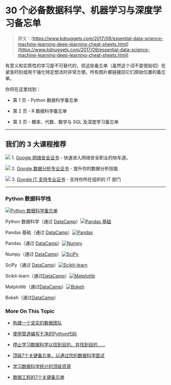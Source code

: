 # 30 个必备数据科学、机器学习与深度学习备忘单

> 原文：[https://www.kdnuggets.com/2017/09/essential-data-science-machine-learning-deep-learning-cheat-sheets.html](https://www.kdnuggets.com/2017/09/essential-data-science-machine-learning-deep-learning-cheat-sheets.html)

有意义和实质性的学习是不可替代的，但这些备忘单（虽然这个词不是很贴切）在紧急时刻或用于强化特定想法时非常方便。所有图片都链接回它们原始位置的备忘单。

你将在这里找到：

+   第 1 页 - Python 数据科学备忘单

+   第 2 页 - R 数据科学备忘单

+   第 3 页 - 概率、代数、数学与 SQL 及深度学习备忘单

* * *

## 我们的 3 大课程推荐

![](../Images/0244c01ba9267c002ef39d4907e0b8fb.png) 1\. [Google 网络安全证书](https://www.kdnuggets.com/google-cybersecurity) - 快速进入网络安全职业的快车道。

![](../Images/e225c49c3c91745821c8c0368bf04711.png) 2\. [Google 数据分析专业证书](https://www.kdnuggets.com/google-data-analytics) - 提升你的数据分析技能

![](../Images/0244c01ba9267c002ef39d4907e0b8fb.png) 3\. [Google IT 支持专业证书](https://www.kdnuggets.com/google-itsupport) - 支持你所在组织的 IT 部门

* * *

### Python 数据科学栈

[![Python 数据科学备忘单](../Images/3dde360f877987f0a2c718017e63d4ed.png)](https://s3.amazonaws.com/assets.datacamp.com/blog_assets/PythonForDataScience.pdf)

Python 数据科学（通过 [DataCamp](https://s3.amazonaws.com/assets.datacamp.com/blog_assets/PythonForDataScience.pdf)）[![Pandas 基础](../Images/72066f80cd7f9057c0a24532ea79688c.png)](https://s3.amazonaws.com/assets.datacamp.com/blog_assets/PandasPythonForDataScience+(1).pdf)

Pandas 基础（通过 [DataCamp](https://s3.amazonaws.com/assets.datacamp.com/blog_assets/PandasPythonForDataScience+(1).pdf)）[![Pandas](../Images/cd6bb3470c474c7c33c8c12fdab76fcd.png)](https://s3.amazonaws.com/assets.datacamp.com/blog_assets/Python_Pandas_Cheat_Sheet_2.pdf)

Pandas（通过 [DataCamp](https://s3.amazonaws.com/assets.datacamp.com/blog_assets/Python_Pandas_Cheat_Sheet_2.pdf)）[![Numpy](../Images/64a1cfd341a896a49f8062358e977a77.png)](https://s3.amazonaws.com/assets.datacamp.com/blog_assets/Numpy_Python_Cheat_Sheet.pdf)

Numpy（通过 [DataCamp](https://s3.amazonaws.com/assets.datacamp.com/blog_assets/Numpy_Python_Cheat_Sheet.pdf)）[![SciPy](../Images/3282667ed280704ae140b73bc351ee6e.png)](https://s3.amazonaws.com/assets.datacamp.com/blog_assets/Python_SciPy_Cheat_Sheet_Linear_Algebra.pdf)

SciPy（通过 [DataCamp](https://s3.amazonaws.com/assets.datacamp.com/blog_assets/Python_SciPy_Cheat_Sheet_Linear_Algebra.pdf)）[![Scikit-learn](../Images/ac98e1a872970d84519a5185b601b2e2.png)](https://s3.amazonaws.com/assets.datacamp.com/blog_assets/Scikit_Learn_Cheat_Sheet_Python.pdf)

Scikit-learn（通过[DataCamp](https://s3.amazonaws.com/assets.datacamp.com/blog_assets/Scikit_Learn_Cheat_Sheet_Python.pdf)）[![Matplotlib](../Images/08c99a376a20fff84f723da741f22b23.png)](https://s3.amazonaws.com/assets.datacamp.com/blog_assets/Python_Matplotlib_Cheat_Sheet.pdf)

Matplotlib（通过[DataCamp](https://s3.amazonaws.com/assets.datacamp.com/blog_assets/Python_Matplotlib_Cheat_Sheet.pdf)）[![Bokeh](../Images/8801cff9b4651993ed2250c10b9d0b95.png)](https://s3.amazonaws.com/assets.datacamp.com/blog_assets/Python_Bokeh_Cheat_Sheet.pdf)

Bokeh（通过[DataCamp](https://s3.amazonaws.com/assets.datacamp.com/blog_assets/Python_Bokeh_Cheat_Sheet.pdf)）

### More On This Topic

+   [构建一个坚实的数据团队](https://www.kdnuggets.com/2021/12/build-solid-data-team.html)

+   [使用管道编写干净的Python代码](https://www.kdnuggets.com/2021/12/write-clean-python-code-pipes.html)

+   [停止学习数据科学以找到目的，并找到目的……](https://www.kdnuggets.com/2021/12/stop-learning-data-science-find-purpose.html)

+   [顶级7个关键备忘单，以通过您的数据科学面试](https://www.kdnuggets.com/top-7-essential-cheat-sheets-to-ace-your-data-science-interview)

+   [学习数据科学统计的顶级资源](https://www.kdnuggets.com/2021/12/springboard-top-resources-learn-data-science-statistics.html)

+   [数据工程的7个关键备忘单](https://www.kdnuggets.com/2022/12/7-essential-cheat-sheets-data-engineering.html)
